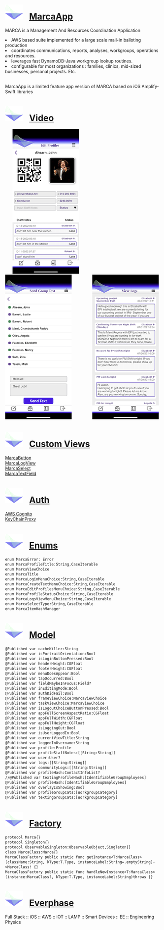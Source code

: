 # ![Marca Banner](Assets.xcassets/smallestlogo.png) &nbsp; <a href="https://github.com/jahearnco/MarcaApp/tree/main/MarcaApp">MarcaApp</a>
MARCA is a Management And Resources Coordination Application

<li>AWS based suite implemented for a large scale mail-in balloting production

<li>coordinates communications, reports, analyses, workgroups, operations and resources.

<li>leverages fast DynamoDB-Java workgroup lookup routines.

<li>configurable for most organizations : families, clinics, mid-sized businesses, personal projects. Etc.
<a name="vid" /><br/><br/>

MarcaApp is a limited feature app version of MARCA based on iOS Amplify-Swift libraries
# ![Marca Banner](Assets.xcassets/smallestlogo.png) &nbsp; <a href="https://youtu.be/0y7_bqL10vw">Video</a>
   &nbsp; &nbsp; &nbsp; ![Marca Banner](Assets.xcassets/profile_1.png) &nbsp; &nbsp; &nbsp; &nbsp; &nbsp; &nbsp; &nbsp; &nbsp;  ![Marca Banner](Assets.xcassets/groupText.png) &nbsp; &nbsp; &nbsp; &nbsp; &nbsp; &nbsp; &nbsp; &nbsp; ![Marca Banner](Assets.xcassets/viewLogs.png)

# ![Marca Banner](Assets.xcassets/smallestlogo.png) &nbsp; <a href="https://github.com/jahearnco/MarcaApp/tree/main/MarcaApp/Views/CustomViews">Custom Views</a>
   <a href="https://github.com/jahearnco/MarcaApp/tree/main/MarcaApp/Views/CustomViews/MarcaButton.swift">MarcaButton</a><br/>
   <a href="https://github.com/jahearnco/MarcaApp/tree/main/MarcaApp/Views/CustomViews/MarcaLogView.swift">MarcaLogView</a><br/>
   <a href="https://github.com/jahearnco/MarcaApp/tree/main/MarcaApp/Views/CustomViews/MarcaSelect.swift">MarcaSelect</a><br/>
   <a href="https://github.com/jahearnco/MarcaApp/tree/main/MarcaApp/Views/CustomViews/MarcaTextField.swift">MarcaTextField</a>
# ![Marca Banner](Assets.xcassets/smallestlogo.png) &nbsp; <a href="https://github.com/jahearnco/MarcaApp/tree/main/MarcaApp/Ancillary/Auth">Auth</a>
   <a href="https://github.com/jahearnco/MarcaApp/blob/main/MarcaApp/Ancillary/Auth/Cognito.swift">AWS Cognito</a><br/>
   <a href="https://github.com/jahearnco/MarcaApp/blob/main/MarcaApp/Ancillary/Auth/KeyChainProxy.swift">KeyChainProxy</a>
# ![Marca Banner](Assets.xcassets/smallestlogo.png) &nbsp; <a href="https://github.com/jahearnco/MarcaApp/blob/main/MarcaApp/Ancillary/Crucible/MarcaEnums.swift">Enums</a>
    enum MarcaError: Error
    enum MarcaProfileTitle:String,CaseIterable
    enum MarcaViewChoice
    enum MarcaTitle
    enum MarcaLoginMenuChoice:String,CaseIterable
    enum MarcaCreateTextMenuChoice:String,CaseIterable
    enum MarcaEditProfilesMenuChoice:String,CaseIterable
    enum MarcaProfileStatusChoice:String,CaseIterable
    enum MarcaLogsViewMenuChoice:String,CaseIterable
    enum MarcaSelectType:String,CaseIterable
    enum MarcaItemHashManager
# ![Marca Banner](Assets.xcassets/smallestlogo.png) &nbsp; <a href="https://github.com/jahearnco/MarcaApp/blob/main/MarcaApp/Ancillary/Models/_M.swift">Model</a>
    @Published var cacheKiller:String
    @Published var isPortraitOrientation:Bool
    @Published var isLoginButtonPressed:Bool
    @Published var headerHeight:CGFloat
    @Published var footerHeight:CGFloat
    @Published var menuDoesAppear:Bool
    @Published var tapOccurred:Bool
    @Published var fieldMaybeInFocus:Field?
    @Published var inEditingMode:Bool
    @Published var authDidFail:Bool
    @Published var frameViewChoice:MarcaViewChoice
    @Published var taskViewChoice:MarcaViewChoice
    @Published var isLogoutChoiceButtonPressed:Bool
    @Published var appFullScreenAspectRatio:CGFloat
    @Published var appFullWidth:CGFloat
    @Published var appFullHeight:CGFloat
    @Published var isLoggingOut:Bool
    @Published var isUserLoggedIn:Bool
    @Published var currentViewTitle:String
    @Published var loggedInUsername:String
    @Published var profile:Profile
    @Published var profileStaffNotes:[[String:String]]
    @Published var user:User?
    @Published var logs:[[String:String]]
    @Published var communityLogs:[[String:String]]
    @Published var profileHash:ContactInfoList?
    //@Published var textingProfileHash:[IdentifiableGroupEmployees]
    @Published var profileHash:[IdentifiableGroupEmployees]
    @Published var overlayIsShowing:Bool
    @Published var profileGroupCats:[WorkgroupCategory]
    @Published var textingGroupCats:[WorkgroupCategory]
# ![Marca Banner](Assets.xcassets/smallestlogo.png) &nbsp; <a href="https://github.com/jahearnco/MarcaApp/tree/main/MarcaApp/Ancillary/Factories">Factory</a>
    protocol Marca{}
    protocol Singleton{}
    protocol ObservableSingleton:ObservableObject,Singleton{}
    class MarcaClass:Marca{}
    MarcaClassFactory public static func getInstance<T:MarcaClass>(className:String, kType:T.Type, instanceLabel:String=.emptyString)->MarcaClass! {} 
    MarcaClassFactory public static func handleNewInstance<T:MarcaClass>(instance:MarcaClass?, kType:T.Type, instanceLabel:String)throws {}
# ![End Banner](Assets.xcassets/smallestlogo.png) &nbsp; <a href="https://www.everphase.net/resume">Everphase</a>
Full Stack :: iOS :: AWS :: iOT :: LAMP :: Smart Devices :: EE :: Engineering Physics

